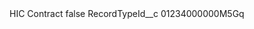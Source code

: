 <?xml version="1.0" encoding="UTF-8"?>
<CustomMetadata xmlns="http://soap.sforce.com/2006/04/metadata" xmlns:xsi="http://www.w3.org/2001/XMLSchema-instance" xmlns:xsd="http://www.w3.org/2001/XMLSchema">
    <label>HIC Contract</label>
    <protected>false</protected>
    <values>
        <field>RecordTypeId__c</field>
        <value xsi:type="xsd:string">01234000000M5Gq</value>
    </values>
</CustomMetadata>
